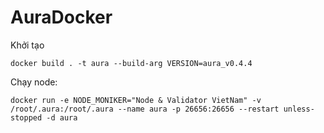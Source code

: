 # AuraDocker

Khởi tạo 

    docker build . -t aura --build-arg VERSION=aura_v0.4.4
    
Chạy node:

    docker run -e NODE_MONIKER="Node & Validator VietNam" -v /root/.aura:/root/.aura --name aura -p 26656:26656 --restart unless-stopped -d aura
    
